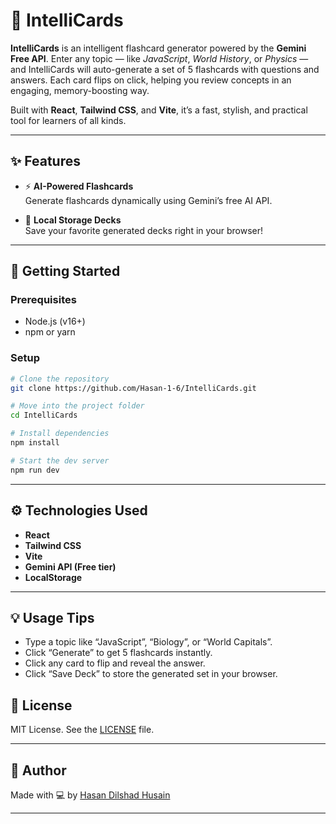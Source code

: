 # 🧠 IntelliCards

**IntelliCards** is an intelligent flashcard generator powered by the **Gemini Free API**. Enter any topic — like *JavaScript*, *World History*, or *Physics* — and IntelliCards will auto-generate a set of 5 flashcards with questions and answers. Each card flips on click, helping you review concepts in an engaging, memory-boosting way.

Built with **React**, **Tailwind CSS**, and **Vite**, it’s a fast, stylish, and practical tool for learners of all kinds.

---

## ✨ Features

- ⚡ **AI-Powered Flashcards**  
  Generate flashcards dynamically using Gemini’s free AI API.

- 💾 **Local Storage Decks**  
  Save your favorite generated decks right in your browser!

---

## 🚀 Getting Started

### Prerequisites

- Node.js (v16+)
- npm or yarn

### Setup

```bash
# Clone the repository
git clone https://github.com/Hasan-1-6/IntelliCards.git

# Move into the project folder
cd IntelliCards

# Install dependencies
npm install

# Start the dev server
npm run dev
````
---

## ⚙️ Technologies Used

* **React**
* **Tailwind CSS**
* **Vite**
* **Gemini API (Free tier)**
* **LocalStorage**

---

## 💡 Usage Tips

* Type a topic like “JavaScript”, “Biology”, or “World Capitals”.
* Click “Generate” to get 5 flashcards instantly.
* Click any card to flip and reveal the answer.
* Click “Save Deck” to store the generated set in your browser.

## 📜 License

MIT License. See the [LICENSE](LICENSE) file.

---

## 👤 Author

Made with 💻 by [Hasan Dilshad Husain](https://github.com/Hasan-1-6)

---
